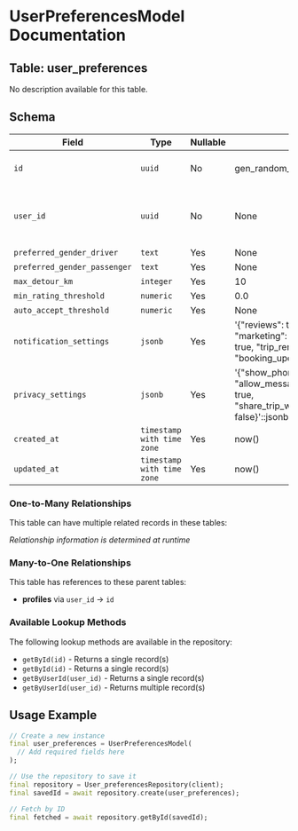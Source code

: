 # UserPreferencesModel Documentation

## Table: user_preferences

No description available for this table.

## Schema

| Field | Type | Nullable | Default | Constraints |
|-------|------|----------|---------|-------------|
| `id` | `uuid` | No | gen_random_uuid() | Primary Key, Not Null |
| `user_id` | `uuid` | No | None | Unique, Not Null, Foreign Key → profiles(id) |
| `preferred_gender_driver` | `text` | Yes | None | - |
| `preferred_gender_passenger` | `text` | Yes | None | - |
| `max_detour_km` | `integer` | Yes | 10 | - |
| `min_rating_threshold` | `numeric` | Yes | 0.0 | - |
| `auto_accept_threshold` | `numeric` | Yes | None | - |
| `notification_settings` | `jsonb` | Yes | '{"reviews": true, "messages": true, "marketing": false, "ride_requests": true, "trip_reminders": true, "booking_updates": true}'::jsonb | - |
| `privacy_settings` | `jsonb` | Yes | '{"show_phone_after_booking": true, "allow_messages_before_booking": true, "share_trip_with_emergency_contact": false}'::jsonb | - |
| `created_at` | `timestamp with time zone` | Yes | now() | - |
| `updated_at` | `timestamp with time zone` | Yes | now() | - |

### One-to-Many Relationships

This table can have multiple related records in these tables:

*Relationship information is determined at runtime*

### Many-to-One Relationships

This table has references to these parent tables:

- **profiles** via `user_id` → `id`

### Available Lookup Methods

The following lookup methods are available in the repository:

- `getById(id)` - Returns a single record(s)
- `getById(id)` - Returns a single record(s)
- `getByUserId(user_id)` - Returns a single record(s)
- `getByUserId(user_id)` - Returns multiple record(s)


## Usage Example

```dart
// Create a new instance
final user_preferences = UserPreferencesModel(
  // Add required fields here
);

// Use the repository to save it
final repository = User_preferencesRepository(client);
final savedId = await repository.create(user_preferences);

// Fetch by ID
final fetched = await repository.getById(savedId);
```
